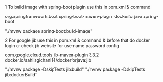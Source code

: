 1 To build image with spring-boot plugin use this in pom.xml & command

<build>
		<plugins>
			<plugin>
				<groupId>org.springframework.boot</groupId>
				<artifactId>spring-boot-maven-plugin</artifactId>
				<configuration>
					<image>
						<name>dockerforjava:spring-boot</name>
					</image>
				</configuration>
			</plugin>
		</plugins>
</build>

"./mvnw package spring-boot:build-image" 

2 For google jib use this in pom.xml & command & before that do docker login or check jib website for username password config 

<plugin>
    <groupId>com.google.cloud.tools</groupId>
    <artifactId>jib-maven-plugin</artifactId>
    <version>3.3.2</version>
	<configuration>
	    <to>
		    <name>docker.io/sahilagichani14/dockerforjava:jib</name>
		</to>
	</configuration>
</plugin>

"./mvnw package -DskipTests jib:build"
"./mvnw package -DskipTests jib:dockerBuild"